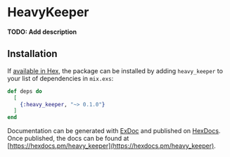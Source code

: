 # HeavyKeeper

**TODO: Add description**

## Installation

If [available in Hex](https://hex.pm/docs/publish), the package can be installed
by adding `heavy_keeper` to your list of dependencies in `mix.exs`:

```elixir
def deps do
  [
    {:heavy_keeper, "~> 0.1.0"}
  ]
end
```

Documentation can be generated with [ExDoc](https://github.com/elixir-lang/ex_doc)
and published on [HexDocs](https://hexdocs.pm). Once published, the docs can
be found at [https://hexdocs.pm/heavy_keeper](https://hexdocs.pm/heavy_keeper).

